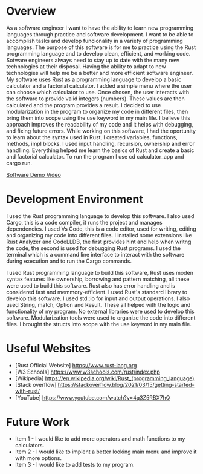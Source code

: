 # Overview

As a software engineer I want to have the ability to learn new programming languages through practice and software development. I want to be able to accomplish tasks and develop funcionality in a variety of programming languages. The purpose of this software is for me to practice using the Rust programming language and to develop clean, efficient, and working code. Sotware engineers always need to stay up to date with the many new technologies at their disposal. Having the ability to adapt to new technologies will help me be a better and more efficient software engineer.
My software uses Rust as a programming language to develop a basic calculator and a factorial calculator. I added a simple menu where the user can choose which calculator to use. Once chosen, the user interacts with the software to provide valid integers (numbers). These values are then calculated and the program provides a result. 
I decided to use modularization in the program to organize my code in different files, then bring them into scope using the use keyword in my main file. I believe this approach improves the readability of my code and it helps with debugging, and fixing future errors. 
While working on this software, I had the oportunity to learn about the syntax used in Rust, I created variables, functions, methods, impl blocks. I used input handling, recursion, ownership and error handlling. Everything helped me learn the basics of Rust and create a basic and factorial calculator. 
To run the program I use cd calculator_app and cargo run.

[Software Demo Video](http://youtube.link.goes.here)

# Development Environment



I used the Rust programming language to develop this software. I also used Cargo, this is a code compiler, it runs 
the project and manages dependencies.
I used Vs Code, this is a code editor, used for writing, editing and organizing my code into different files. I installed some extensions like Rust Analyzer and CodeLLDB, the first provides hint and help when writng the code, the second is used for debugging Rust programs. 
I used the terminal which is a command line interface to interact with the software during execution and to run the Cargo commands. 

I used Rust programming language to build this software, Rust uses moden syntax features like ownership, borrowing 
and pattern matching, all these were used to build this software. Rust also has error handling and is considered
fast and memmory-efficient. 
I used Rust's standard library to develop this software. I used std::io for input and output operations.
I also used String, match, Option and Result. These all helped with the logic and functionality of my program.
No external libraries were used to develop this software.
Modularization tools were used to organize the code into different files. I brought the structs into scope with the use keyword in my main file.

# Useful Websites

- [Rust Official Website] https://www.rust-lang.org
- [W3 Schools] https://www.w3schools.com/rust/index.php
- [Wikipedia] https://en.wikipedia.org/wiki/Rust_(programming_language)
- [Stack overflow] https://stackoverflow.blog/2021/03/15/getting-started-with-rust/
- [YouTube] https://www.youtube.com/watch?v=4q3Z5RBX7hQ

# Future Work

- Item 1 - I would like to add more operators and math functions to my calculators.
- Item 2 - I would like to implent a better looking main menu and improve it with more options.
- Item 3 - I would like to add tests to my program.